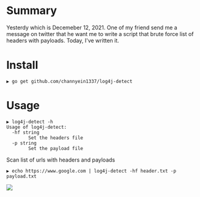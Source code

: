 # Summary

Yesterdy which is Decemeber 12, 2021. One of my friend send me a message on twitter that he want me to write a script that brute force list of headers with payloads.
Today, I've written it.

# Install

```
▶ go get github.com/channyein1337/log4j-detect
```

# Usage

```
▶ log4j-detect -h
Usage of log4j-detect:
  -hf string
        Set the headers file
  -p string
        Set the payload file
 ```
 
 Scan list of urls with headers and payloads
 ```
 ▶ echo https://www.google.com | log4j-detect -hf header.txt -p payload.txt
 ```
 
 ![](https://raw.githubusercontent.com/channyein1337/log4j-detect/main/log4j-detect.png)
 
